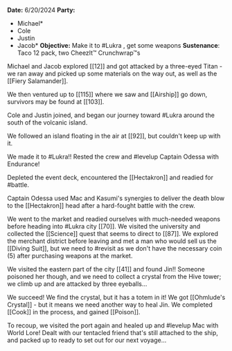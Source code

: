 **Date:** 6/20/2024
**Party:**
- Michael*
- Cole
- Justin
- Jacob*
**Objective:** Make it to #Lukra , get some weapons
**Sustenance**: Taco 12 pack, two CheezIt™ Crunchwrap™s

Michael and Jacob explored [[12]] and got attacked by a three-eyed Titan - we ran away and picked up some materials on the way out, as well as the [[Fiery Salamander]].

We then ventured up to [[115]] where we saw and [[Airship]] go down, survivors may be found at [[103]]. 

Cole and Justin joined, and began our journey toward #Lukra around the south of the volcanic island.

We followed an island floating in the air at [[92]], but couldn't keep up with it.

We made it to #Lukra!!  Rested the crew and #levelup Captain Odessa with Endurance!

Depleted the event deck, encountered the [[Hectakron]] and readied for #battle.

Captain Odessa used Mac and Kasumi's synergies to deliver the death blow to the [[Hectakron]] head after a hard-fought battle with the crew. 

We went to the market and readied ourselves with much-needed weapons before heading into #Lukra  city [[70]].  We visited the university and collected the [[Science]] quest that seems to direct to [[87]]. We explored the merchant district before leaving and met a man who would sell us the [[Diving Suit]], but we need to #revisit as we don't have the necessary coin (5) after purchasing weapons at the market. 

We visited the eastern part of the city [[41]] and found Jin!! Someone poisoned her though, and we need to collect a crystal from the Hive tower; we climb up and are attacked by three eyeballs...

We succeed! We find the crystal, but it has a totem in it! We got [[Ohmlude's Crystal]] - but it means we need another way to heal Jin. We completed [[Cook]] in the process, and gained [[Poison]]. 

To recoup, we visited the port again and healed up and #levelup Mac with World Lore! Dealt with our tentacled friend that's still attached to the ship, and packed up to ready to set out for our next voyage...
